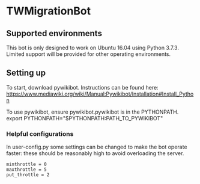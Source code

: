 # TWMigrationBot

## Supported environments
This bot is only designed to work on Ubuntu 16.04 using Python 3.7.3. Limited support will be provided for other operating environments.


## Setting up
To start, download pywikibot. Instructions can be found here:
    https://www.mediawiki.org/wiki/Manual:Pywikibot/Installation#Install_Python

To use pywikibot, ensure pywikibot.pywikibot is in the PYTHONPATH.
    export PYTHONPATH="$PYTHONPATH:PATH_TO_PYWIKIBOT"

### Helpful configurations
In user-config.py some settings can be changed to make the bot operate faster: these should be reasonably high to avoid overloading the server.

    minthrottle = 0
    maxthrottle = 5
    put_throttle = 2

